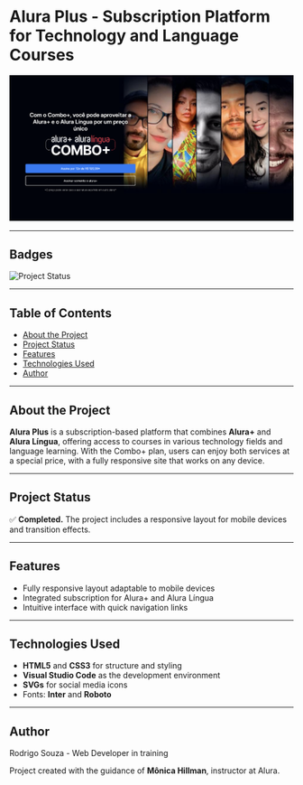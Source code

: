 # Alura Plus - Subscription Platform for Technology and Language Courses

![Project Initial Screen](Assets/tela-inicial.png)

---

## Badges
![Project Status](https://img.shields.io/badge/status-completed-blue)

---

## Table of Contents
- [About the Project](#about-the-project)
- [Project Status](#project-status)
- [Features](#features)
- [Technologies Used](#technologies-used)
- [Author](#author)

---

## About the Project

**Alura Plus** is a subscription-based platform that combines **Alura+** and **Alura Língua**, offering access to courses in various technology fields and language learning. With the Combo+ plan, users can enjoy both services at a special price, with a fully responsive site that works on any device.

---

## Project Status

✅ **Completed.** The project includes a responsive layout for mobile devices and transition effects.

---

## Features

- Fully responsive layout adaptable to mobile devices
- Integrated subscription for Alura+ and Alura Língua
- Intuitive interface with quick navigation links

---

## Technologies Used

- **HTML5** and **CSS3** for structure and styling  
- **Visual Studio Code** as the development environment  
- **SVGs** for social media icons  
- Fonts: **Inter** and **Roboto**

---

## Author
Rodrigo Souza - Web Developer in training  

Project created with the guidance of **Mônica Hillman**, instructor at Alura.

